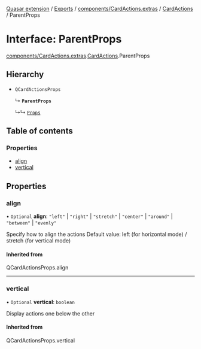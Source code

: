[Quasar extension](../index.md) / [Exports](../modules.md) / [components/CardActions.extras](../modules/components_CardActions_extras.md) / [CardActions](../modules/components_CardActions_extras.CardActions.md) / ParentProps

# Interface: ParentProps

[components/CardActions.extras](../modules/components_CardActions_extras.md).[CardActions](../modules/components_CardActions_extras.CardActions.md).ParentProps

## Hierarchy

- `QCardActionsProps`

  ↳ **`ParentProps`**

  ↳↳ [`Props`](components_CardActions_extras.CardActions.Props.md)

## Table of contents

### Properties

- [align](components_CardActions_extras.CardActions.ParentProps.md#align)
- [vertical](components_CardActions_extras.CardActions.ParentProps.md#vertical)

## Properties

### align

• `Optional` **align**: ``"left"`` \| ``"right"`` \| ``"stretch"`` \| ``"center"`` \| ``"around"`` \| ``"between"`` \| ``"evenly"``

Specify how to align the actions
Default value: left (for horizontal mode) / stretch (for vertical mode)

#### Inherited from

QCardActionsProps.align

___

### vertical

• `Optional` **vertical**: `boolean`

Display actions one below the other

#### Inherited from

QCardActionsProps.vertical
